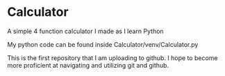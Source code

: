 # Calculator
A simple 4 function calculator I made as I learn Python

My python code can be found inside Calculator/venv/Calculator.py

This is the first repository that I am uploading to github. I hope to become more proficient at navigating and utilizing git and github.
